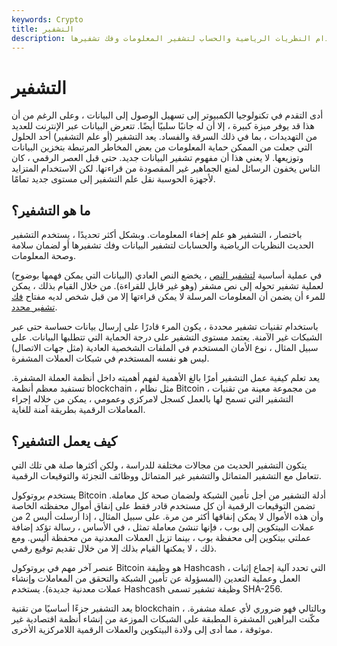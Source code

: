 ```yaml
---
keywords: Crypto
title: التشفير
description: التشفير. علم استخدام النظريات الرياضية والحساب لتشفير المعلومات وفك تشفيرها.
---
```


# التشفير
أدى التقدم في تكنولوجيا الكمبيوتر إلى تسهيل الوصول إلى البيانات ، وعلى الرغم من أن هذا قد يوفر ميزة كبيرة ، إلا أن له جانبًا سلبيًا أيضًا. تتعرض البيانات عبر الإنترنت للعديد من التهديدات ، بما في ذلك السرقة والفساد. يعد التشفير (أو علم التشفير) أحد الحلول التي جعلت من الممكن حماية المعلومات من بعض المخاطر المرتبطة بتخزين البيانات وتوزيعها. لا يعني هذا أن مفهوم تشفير البيانات جديد. حتى قبل العصر الرقمي ، كان الناس يخفون الرسائل لمنع الجماهير غير المقصودة من قراءتها. لكن الاستخدام المتزايد لأجهزة الحوسبة نقل علم التشفير إلى مستوى جديد تمامًا.

## ما هو التشفير؟

باختصار ، التشفير هو علم إخفاء المعلومات. وبشكل أكثر تحديدًا ، يستخدم التشفير الحديث النظريات الرياضية والحسابات لتشفير البيانات وفك تشفيرها أو لضمان سلامة وصحة المعلومات.

في عملية أساسية [لتشفير النص](/encryption) ، يخضع النص العادي (البيانات التي يمكن فهمها بوضوح) لعملية تشفير تحوله إلى نص مشفر (وهو غير قابل للقراءة). من خلال القيام بذلك ، يمكن للمرء أن يضمن أن المعلومات المرسلة لا يمكن قراءتها إلا من قبل شخص لديه مفتاح [فك تشفير محدد](/decryption).

باستخدام تقنيات تشفير محددة ، يكون المرء قادرًا على إرسال بيانات حساسة حتى عبر الشبكات غير الآمنة. يعتمد مستوى التشفير على درجة الحماية التي تتطلبها البيانات. على سبيل المثال ، نوع الأمان المستخدم في الملفات الشخصية العادية (مثل جهات الاتصال) ليس هو نفسه المستخدم في شبكات العملات المشفرة.

يعد تعلم كيفية عمل التشفير أمرًا بالغ الأهمية لفهم أهميته داخل أنظمة العملة المشفرة. تستفيد معظم أنظمة blockchain ، مثل نظام Bitcoin ، من مجموعة معينة من تقنيات التشفير التي تسمح لها بالعمل كسجل لامركزي وعمومي ، يمكن من خلاله إجراء المعاملات الرقمية بطريقة آمنة للغاية.

## كيف يعمل التشفير؟

يتكون التشفير الحديث من مجالات مختلفة للدراسة ، ولكن أكثرها صلة هي تلك التي تتعامل مع التشفير المتماثل والتشفير غير المتماثل ووظائف التجزئة والتوقيعات الرقمية.

يستخدم بروتوكول Bitcoin أدلة التشفير من أجل تأمين الشبكة ولضمان صحة كل معاملة. تضمن التوقيعات الرقمية أن كل مستخدم قادر فقط على إنفاق أموال محفظته الخاصة وأن هذه الأموال لا يمكن إنفاقها أكثر من مرة. على سبيل المثال ، إذا أرسلت أليس 2 من عملات البيتكوين إلى بوب ، فإنها تنشئ معاملة تمثل ، في الأساس ، رسالة تؤكد إضافة عملتي بيتكوين إلى محفظة بوب ، بينما تزيل العملات المعدنية من محفظة أليس. ومع ذلك ، لا يمكنها القيام بذلك إلا من خلال تقديم توقيع رقمي.

عنصر آخر مهم في بروتوكول Bitcoin هو وظيفة Hashcash ، التي تحدد آلية إجماع إثبات العمل وعملية التعدين (المسؤولة عن تأمين الشبكة والتحقق من المعاملات وإنشاء عملات معدنية جديدة). يستخدم Hashcash وظيفة تشفير تسمى SHA-256.

يعد التشفير جزءًا أساسيًا من تقنية blockchain ، وبالتالي فهو ضروري لأي عملة مشفرة. مكّنت البراهين المشفرة المطبقة على الشبكات الموزعة من إنشاء أنظمة اقتصادية غير موثوقة ، مما أدى إلى ولادة البيتكوين والعملات الرقمية اللامركزية الأخرى.

